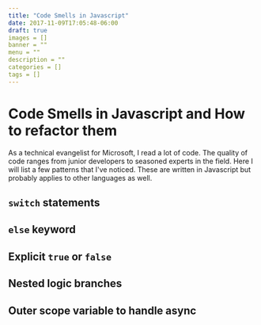 ```yaml
---
title: "Code Smells in Javascript"
date: 2017-11-09T17:05:48-06:00
draft: true
images = []
banner = ""
menu = ""
description = ""
categories = []
tags = []
---
```


# Code Smells in Javascript and How to refactor them

As a technical evangelist for Microsoft, I read a lot of code.  The quality of code ranges from junior developers to seasoned experts in the field.  Here I will list a few patterns that I've noticed.  These are written in Javascript but probably applies to other languages as well.

## `switch` statements

## `else` keyword

## Explicit `true` or `false`

## Nested logic branches

## Outer scope variable to handle async


